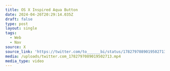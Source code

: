 ```yaml
---
title: OS X Inspired Aqua Button
date: 2024-04-26T20:29:14.035Z
draft: false
type: post
layout: single
tags:
  - Web
  - Nav
source: X
source_link: 'https://twitter.com/to______bi/status/1782797089019502713'
media: /uploads/twitter.com_1782797089019502713.mp4
media_type: video
---
```


